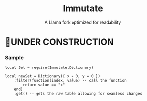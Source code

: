 <h1 align="center">Immutate</h1>
<div align="center">A Llama fork optimized for readability</div>

<h1 alight="center">UNDER CONSTRUCTION</h1>


### Sample
```
local Set = require(Immutate.Dictionary)

local newSet = Dictionary({ x = 0, y = 0 })
	:filter(function(index, value) -- call the function
		return value == "x"
	end)
	:get() -- gets the raw table allowing for seamless changes
```
